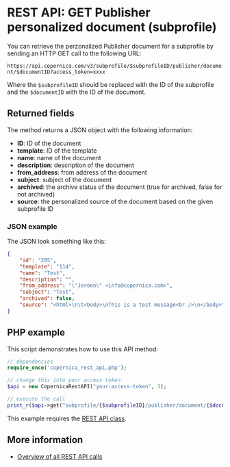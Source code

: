 # REST API: GET Publisher personalized document (subprofile)

You can retrieve the perzonalized Publisher document for a subprofile by sending an HTTP GET call to the following URL:

`https://api.copernica.com/v3/subprofile/$subprofileID/publisher/document/$documentID?access_token=xxxx`

Where the `$subprofileID` should be replaced with the ID of the subprofile and the `$documentID` with the ID of the document. 

## Returned fields

The method returns a JSON object with the following information:

* **ID**: ID of the document
* **template**: ID of the template
* **name**: name of the document
* **description**: description of the document
* **from_address**: from address of the document
* **subject**: subject of the document
* **archived**: the archive status of the document (true for archived, false for not archived)
* **source**: the personalized source of the document based on the given subprofile ID

### JSON example

The JSON look something like this:

```json
{
    "id": "285",
    "template": "114",
    "name": "Test",
    "description": "",
    "from_address": "\"Jeroen\" <info@copernica.com>",
    "subject": "Test",
    "archived": false,
    "source": "<html>\n\t<body>\nThis is a test message<br />\n</body>\n</html>"
}
```

## PHP example

This script demonstrates how to use this API method:

```php
// dependencies
require_once('copernica_rest_api.php');

// change this into your access token
$api = new CopernicaRestAPI("your-access-token", 3);

// execute the call
print_r($api->get("subprofile/{$subprofileID}/publisher/document/{$documentID}"));
```

This example requires the [REST API class](./rest-php).

## More information

* [Overview of all REST API calls](./rest-api)
